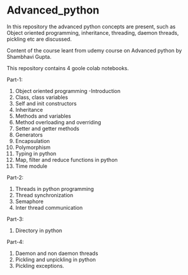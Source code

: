 # Advanced_python

In this repository the advanced python concepts are present, such as Object oriented programming, inheritance, threading, daemon threads, pickling etc are discussed. 

Content of the course leant from udemy course on Advanced python by Shambhavi Gupta. 

This repository contains 4 goole colab notebooks. 

Part-1: 
1. Object oriented programming -Introduction
2. Class, class variables
3. Self and init constructors        
4. Inheritance 
5. Methods and variables
6. Method overloading and overriding
7. Setter and getter methods
8. Generators
9. Encapsulation
10. Polymorphism
11. Typing in python
12. Map, filter and reduce functions in python 
13. Time module
        
Part-2:
1. Threads in python programming
2. Thread synchronization
3. Semaphore
4. Inter thread communication
        
Part-3: 
1. Directory in python

Part-4: 
1. Daemon and non daemon threads
2. Pickling and unpickling in python
3. Pickling exceptions. 


